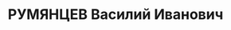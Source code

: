 ---
title: РУМЯНЦЕВ Василий Иванович
description: 'Род. в 1905, Калужская обл., Бежецкий р-н, д. М. Бор, русский, обр.:
  среднее, б/п. Проживал: Томск. 78-й артполк, командир батареи

  Арестован 26.09.1937. Обв.: троцк. террор. орг-я. Приговор: 13.06.1938 – 15 лет,
  5 лет поражения в правах.

  Реабилитирован 08.1957'
---